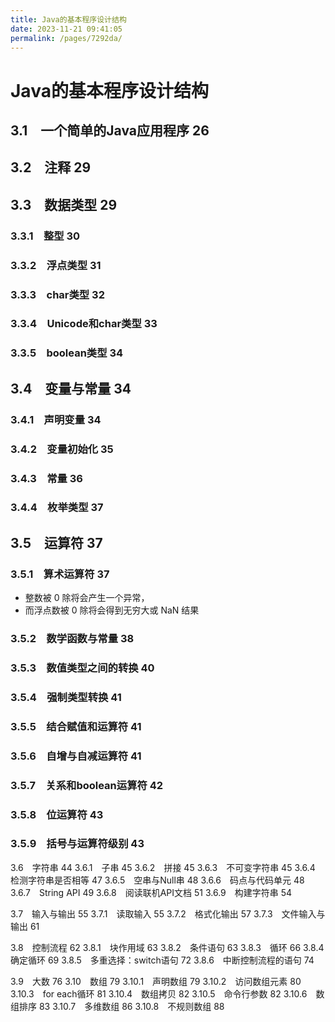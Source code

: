 ```yaml
---
title: Java的基本程序设计结构
date: 2023-11-21 09:41:05
permalink: /pages/7292da/
---
```

# Java的基本程序设计结构

## 3.1　一个简单的Java应用程序 26



## 3.2　注释 29



## 3.3　数据类型 29

### 3.3.1　整型 30

### 3.3.2　浮点类型 31

### 3.3.3　char类型 32

### 3.3.4　Unicode和char类型 33

### 3.3.5　boolean类型 34



## 3.4　变量与常量 34

### 3.4.1　声明变量 34

### 3.4.2　变量初始化 35

### 3.4.3　常量 36

### 3.4.4　枚举类型 37



## 3.5　运算符 37

### 3.5.1　算术运算符 37

- 整数被 0 除将会产生一个异常，
- 而浮点数被 0 除将会得到无穷大或 NaN 结果

### 3.5.2　数学函数与常量 38

### 3.5.3　数值类型之间的转换 40

### 3.5.4　强制类型转换 41

### 3.5.5　结合赋值和运算符 41

### 3.5.6　自增与自减运算符 41

### 3.5.7　关系和boolean运算符 42

### 3.5.8　位运算符 43

### 3.5.9　括号与运算符级别 43



3.6　字符串 44
3.6.1　子串 45
3.6.2　拼接 45
3.6.3　不可变字符串 45
3.6.4　检测字符串是否相等 47
3.6.5　空串与Null串 48
3.6.6　码点与代码单元 48
3.6.7　String API 49
3.6.8　阅读联机API文档 51
3.6.9　构建字符串 54

3.7　输入与输出 55
3.7.1　读取输入 55
3.7.2　格式化输出 57
3.7.3　文件输入与输出 61

3.8　控制流程 62
3.8.1　块作用域 63
3.8.2　条件语句 63
3.8.3　循环 66
3.8.4　确定循环 69
3.8.5　多重选择：switch语句 72
3.8.6　中断控制流程的语句 74

3.9　大数 76
3.10　数组 79
3.10.1　声明数组 79
3.10.2　访问数组元素 80
3.10.3　for each循环 81
3.10.4　数组拷贝 82
3.10.5　命令行参数 82
3.10.6　数组排序 83
3.10.7　多维数组 86
3.10.8　不规则数组 88
